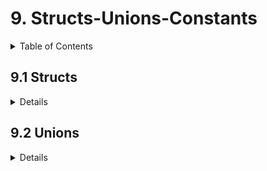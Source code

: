 # 9. Structs-Unions-Constants

<details>
<summary>Table of Contents</summary>

- [9. Structs-Unions-Constants](#9-structs-unions-constants)
  - [9.1 Structs](#91-structs)
    - [Creating a Structure Template](#creating-a-structure-template)
    - [Structure Variables](#structure-variables)
    - [Challenge #1 - Initialize \& Print Date Variable (Struct)](#challenge-1---initialize--print-date-variable-struct)
    - [Typedef \& Structures](#typedef--structures)
    - [Chall.#2 - General FunctionZ to use Input \& Print of a struct](#chall2---general-functionz-to-use-input--print-of-a-struct)
    - [Chall.#3 - Find the Next Date](#chall3---find-the-next-date)
    - [Initializing a Struct in C (Variables)](#initializing-a-struct-in-c-variables)
    - [Chall.#4 - Input Point \& Print Point](#chall4---input-point--print-point)
    - [Static Array of Structs](#static-array-of-structs)
    - [Writing Associate Logical Functions](#writing-associate-logical-functions)
    - [Composing struct inside another struct](#composing-struct-inside-another-struct)
    - [Structs as the BASIS for more Advanced Topics](#structs-as-the-basis-for-more-advanced-topics)
  - [9.2 Unions](#92-unions)
    - [General Introduction](#general-introduction)
    - [Unions - Variables](#unions---variables)
    - [Usage, Practice, Examples](#usage-practice-examples)
      - [Example 01](#example-01)
      - [Example 02](#example-02)
    - [Additional Explanations and Examples (Pointers, Arrays...)](#additional-explanations-and-examples-pointers-arrays)
  - [9.3 Constants](#93-constants)

</details>

## 9.1 Structs

<details>
<summary>Details</summary>

### Creating a Structure Template

```c
struct <struct-name>{
    <type><field-name>;
    <type><field-name>;
    ...
    <type><field-name>;
};
```

<details>
<summary>More examples</summary>

```c
// Date struct
struct date{
    int day;
    int month;
    int year;
};

// Point struct
struct point{
    int x;
    int y;
};

// Address struct
struct address{
    char state[20];
    char city[10];
    char street[15];
    int number;
};
```

> It's like a big variable: a big box for small boxes

</details>

### Structure Variables

<details>
<summary>Explanation</summary>

Declaring a variable of some structure type

```c
struct <name> <variable>
struct date myDate1, myDate2;
```

Access to variable's fields (**dot-notation**)

```c
<variable>.<field>

myDate1.day = 6;
myDate1.month = 2;
myDate1.year = 2023;
scanf("%d", &myDate.month);
printf("%d", myDate.year);
```
</details>

### Challenge #1 - Initialize & Print Date Variable (Struct)

```c
#include <stdio.h>

struct point{
    int x;
    int y;
};

struct date{
    int day;
    int month;
    int year;
};

int main(){

    struct point p1;
        printf("Enter x coordinate: ");
        scanf("%d", &p1.x);
        printf("Enter y coordinate: ");
        scanf("%d", &p1.y);
    printf("The point is (%d,%d) \n", p1.x, p1.y);

    struct date birthday;
        printf("Enter your birthday (day): ");
        scanf("%d", &birthday.day);
        printf("Enter your birthday (month): ");
        scanf("%d", &birthday.month);
        printf("Enter your birthday (year): ");
        scanf("%d", &birthday.year);
    printf("Your birthday is %d-%d-%d \n", birthday.day, birthday.month, birthday.year);

    return 0;
}
```

### Typedef & Structures

<details>
<summary>Explanation</summary>

```c
// How to name variables?

// 1. Classic
int grade_math, grade_physics;

// 2. New mechanism
typedef int GRADE;
GRADE math;
GRADE physics;
```

```c
// How to apply 'typedef' to Structs

// 1. Classic
struct date{
    int day;
    int month;
    int year;
};

struct date myDate1, myDate2;

// 2. New mechanism
typedef struct date{
    int day;
    int month;
    int year
}Date;

Date myDate1, myDate2;
```

```c
// 'typedef' wonders

// 1. Example 01 
void printDate(Date dt){
    printf("Date = %d-%d-%d ", dt.year, dt.month, dt.day);
}

// 2. Exammple 02
Date inputDate(){
    Date dt;
    printf("Enter day (1-31): ");
    scanf("%d", &dt.day);
        // initialize Month and Year
    return dt;
}
```

</details>

### Chall.#2 - General FunctionZ to use Input & Print of a struct

```c
#include <stdio.h>

typedef struct date{
    int day;
    int month;
    int year;
}Date;

void printDate(Date dt){
    printf("Date = %d-%d-%d \n\n", dt.year, dt.month, dt.day);
}

Date inputDate(){
    Date dt;
    printf("- Enter day: ");
    scanf("%d", &dt.day);
    printf("- Enter month: ");
    scanf("%d", &dt.month);
    printf("- Enter year: ");
    scanf("%d", &dt.year);
    return dt;
}

int main(){
    Date birthday, today;
    puts("When's your birthday?");
    birthday = inputDate();
    printDate(birthday);
    puts("Today is ...?");
    today = inputDate();
    printDate(today);
    return 0;
}
```


### Chall.#3 - Find the Next Date

- Write a function that
  - Receives a 'date' variable
  - Find and print the NEXT day on the calendar

```c
#include <stdio.h>

typedef struct date{
    int day;
    int month;
    int year;
}Date;

void printNextDay(Date dt){

    printf("Given date = %d-%.2d-%.2d \n", dt.year, dt.month, dt.day);

    if ((dt.month == 2) && (dt.day == 28)){
        dt.month++;
        dt.day=1;
    } else if ((dt.month == 1 || 3 || 5 || 7 || 8 || 10) && (dt.day == 31)){
        dt.month++;
        dt.day=1;
    } else if ((dt.month == 4 || 6 || 9 || 11) && (dt.day == 30)){
        dt.month++;
        dt.day=1;
    } else if ((dt.month == 12) && (dt.day == 31)){
        dt.month = 1;
        dt.day = 1;
        dt.year++;
    } else dt.day++;

    printf("Next day = %d-%.2d-%.2d \n", dt.year, dt.month, dt.day);
}


Date inputDate(){
    Date dt;
    printf("- Enter day: ");
    scanf("%d", &dt.day);
    printf("- Enter month: ");
    scanf("%d", &dt.month);
    printf("- Enter year: ");
    scanf("%d", &dt.year);
    return dt;
}

int main(){
    Date userDate;
    puts("Provide a date to calculate its next day!");
    userDate = inputDate();
    if ((userDate.day < 1) || (userDate.day > 31) || (userDate.month < 1) || (userDate.month > 12))
        puts("Wrong date, please try again");
    else printNextDay(userDate);
    return 0;
}
```

### Initializing a Struct in C (Variables)

<details>
<summary>Explanation</summary>

Different ways to initialize Struct Variables:

```c
#include <stdio.h>

typedef struct point{
    int x;
    int y;
}Point;

int main(){

    // Declare a 'Point' var (without initialization)
    Point p1;

    // Initializing a 'Point' var (fields in order)
    Point p2 = {5,7};

    // Using Designated Initializer
    Point p3 = {.x = 3, .y = 4};

    // Using Designated Initializer (not in order)
    Point p4 = {.y = 10, .x = 2};

    // Designated Initializer (other fields initialized with 0)
    Point p5 = {.x = 1};


    // PRINT 'EM ALL
    printf("p1) x=%d y=%d \n", p1.x, p1.y);
    printf("p2) x=%d y=%d \n", p2.x, p2.y);
    printf("p3) x=%d y=%d \n", p3.x, p3.y);
    printf("p4) x=%d y=%d \n", p4.x, p4.y);
    printf("p5) x=%d y=%d \n", p5.x, p5.y);

    return 0;
}
```

> Mind data types!

</details>


### Chall.#4 - Input Point & Print Point

- Write 2 functions:
  - #1: Gets a point variable and prints its information
  - #2: responsible for getting a point input from the user and then return it

```c
#include <stdio.h>

typedef struct point{
    int x;
    int y;
}Point;

void printPoint(Point p){
    printf("x=%d y=%d \n", p.x, p.y);
}

Point inputPoint(){
    Point p;
    printf("- Enter x: ");
    scanf("%d", &p.x);
    printf("- Enter y: ");
    scanf("%d", &p.y);
    return p;
}

int main(){

    puts("Provide coordinates for a Point");
    Point p = inputPoint();
    printPoint(p);
    return 0;
}
```


### Static Array of Structs

```c
#include <stdio.h>
#define SIZE 5

typedef struct point{
    int x;
    int y;
}Point;


int main(){

    // Creating a 'Static Array of Points'
    Point pointsArr[SIZE];
    int i;

    // // Reading Input to the first point element in array
    // printf("- Enter x: ");
    // scanf("%d", &pointsArr[0].x);
    // printf("- Enter y: ");
    // scanf("%d", &pointsArr[0].y);

    // Iterating over all elements (reading input for each)
    for (i=0; i<SIZE; i++){
        printf("Enter x for point %d: ", i+1);
        scanf("%d", &pointsArr[i].x);
        printf("Enter y for point %d: ", i+1);
        scanf("%d", &pointsArr[i].y);
    }

    // Accessing and printing all elements in array
    for (i=0; i<SIZE; i++){
        printf("point %d: x=%d y=%d \n", i+1, pointsArr[i].x, pointsArr[i].y);
    }

    return 0;
}
```

> Can `main` be broken into different functions? Mind *struct* and *array* features...

<details>
<summary>@ChatGPT's</summary>

```c
#include <stdio.h>
#define SIZE 5

typedef struct point{
    int x;
    int y;
}Point;

void input_points(Point arr[], int size){
    int i;
    for (i=0; i<size; i++){
        printf("Enter x for point %d: ", i+1);
        scanf("%d", &arr[i].x);
        printf("Enter y for point %d: ", i+1);
        scanf("%d", &arr[i].y);
    }
}

void print_points(Point arr[], int size){
    int i;
    for (i=0; i<size; i++){
        printf("point %d: x=%d y=%d \n", i+1, arr[i].x, arr[i].y);
    }
}

int main(){

    Point pointsArr[SIZE];

    input_points(pointsArr, SIZE);
    print_points(pointsArr, SIZE);

    return 0;
}
```

</details>

<!--
```c
#include <stdio.h>
#define SIZE 5

typedef struct point{
    int x;
    int y;
}Point;


void printPointsArr(Point pointsArr[SIZE]){
    int i;
    for (i=0; i<SIZE; i++){
        printf("point %d: x=%d y=%d", i+1, pointsArr[i].x, pointsArr[i].y);
    }
}

Point inputPoint(){
    Point pointsArr[SIZE];
    int i;
    for (i=0; i<SIZE; i++){
        printf("Enter x for point %d: ", i+1);
        scanf("%d", &pointsArr[i].x);
        printf("Enter y for point %d: ", i+1);
        scanf("%d", &pointsArr[i].y);
    }
    return pointsArr[SIZE];
}


int main(){
    puts("Provide data for 5 Points!");
    Point pointsArr[SIZE] = inputPoint();
    printPointsArr(pointsArr[SIZE]);
    return 0;
}
```
-->


### Writing Associate Logical Functions

> Relational Operators: `<, >, <=, >=, !=, ==`

```c
#include <stdio.h>

typedef struct point{
    int x;
    int y;
}Point;

int equalPoint(Point p1, Point p2){   
    return (p1.x == p2.x && p1.y == p2.y) ? 1:0;
}

int main(){

    Point p1={4,4}, p2={4,4};

    if (equalPoint(p1,p2))
        puts("Points are the samey!");
    else puts("Points not equal dawg");

    return 0;
}
```

<!--ALSO used for emp1 age, id, etck-->

<!--
### Comprehensive Exercise - Rational Numbers Struct

<details>
<summary>Request</summary>

- Design and develop a rational number struct called Rational.
  - A rational number consists of two parts: numerator + denominator (eg. 1/3, 2/5, 7/3)
- Provide increment, decrement, addition, substraction, multiplication, division, smaller, bigger, equal and not equal functions to make relational/mathematical operatations on variables of a rational type.
- Write a main function to check out the correctness of your functions. Print the results before and after any operation that you do.

</details>


```c
#include <stdio.h>

typedef struct rational{
    int nume;   // numerator
    int deno;   // denominator
}Rational;

void increment(Rational *rPtr){
    (*rPtr).nume += (*rPtr).deno;
}

void decrement(Rational *rPtr){
    (*rPtr).nume -= (*rPtr).deno;
}

Rational addition(Rational rn1, Rational rn2){
    Rational result;
    result.deno = rn1.deno*rn2.deno;
    result.nume = rn1.nume*rn2.deno + rn2.nume*rn1.deno;
    return result;
}

Rational subtraction(Rational rn1, Rational rn2){
    Rational result;
    result.deno = rn1.deno*rn2.deno;
    result.nume = rn1.nume*rn2.deno - rn2.nume*rn1.deno;
    return result;
}

Rational multiplication(Rational rn1, Rational rn2){
    Rational result;
    result.deno = rn1.deno*rn2.deno;
    result.nume = rn1.nume*rn2.nume;
    return result;
}

Rational division(Rational rn1, Rational rn2){
    Rational result;
    result.deno = rn1.deno*rn2.nume;
    result.nume = rn1.nume*rn2.deno;
    return result;
}

int smaller(Rational rn1, Rational rn2){
    rn1.deno *= rn2.deno;
    rn2.deno *= rn1.deno;
    rn1.nume *= rn2.deno;
    rn2.nume *= rn1.deno;
    printf("%d VS %d \n", rn1.nume, rn2.nume);
    return (rn1.nume < rn2.nume) ? 0:1;
}


int main(){

    Rational rn1={3,4}, rn2={2,5};

    // printf("rn1) nume=%d deno=%d", rn1.nume, rn1.deno);
    // increment(rn1);
    // printf("rn1)  nume=%d deno=%d", rn1.nume, rn1.deno);

    Rational addResult = addition(rn1, rn2);
    printf("%d/%d \n", addResult.nume, addResult.deno);

    Rational subResult = subtraction(rn1, rn2);
    printf("%d/%d \n", subResult.nume, subResult.deno);

    Rational mulResult = multiplication(rn1, rn2);
    printf("%d/%d \n", mulResult.nume, mulResult.deno);

    Rational divResult = division(rn1, rn2);
    printf("%d/%d \n", divResult.nume, divResult.deno);


    if (smaller(rn1, rn2)) printf("'%d/%d' < '%d/%d' \n", rn1.nume, rn1.deno, rn2.nume, rn2.deno);

    return 0;
}
```
-->

### Composing struct inside another struct

```c
#include <stdio.h>

typedef struct point{
    int x;
    int y;
}Point;

typedef struct circle{
    Point center;
    double radius;
}Circle;


int main(){

    Point p1 = {3,5};
    Circle c1;
    Circle c2 = {2,6,8.8};

    c1.radius = 4.4;
    c1.center = p1;

    printf("C1: center=(x=%d y=%d) radius=%.2f \n", \
    p1.x, p1.x, c1.radius);
    printf("C2: center=(x=%d y=%d) radius=%.2f \n", \
    c2.center.x, c2.center.y, c2.radius);

    return 0;
}
```

### Structs as the BASIS for more Advanced Topics

- Structs as BASIS for Data Structures (Linked Lists, Trees, etc.)

</details>

## 9.2 Unions

<details>
<summary>Details</summary>

### General Introduction

- Useful for embedded devices (memory map registers to communicate with peripherals)
- == User Defined Data Type (as Structs)
- Collection of elements/variables of different types **stored in the same memory region**

### Unions - Variables

```c
union <union-name> {
    datatype1 field1;
    datatype2 field2;
};
```

```c
union info{
    char firstName[20];
    int age;
};

union minMax{
    int min;
    int max;
    double average;
};
```

### Usage, Practice, Examples

Difference with *Sructs* & COMPLETE examples

```markdown
STRUCT --> Separate block of memory for each variable
UNION ---> One memory region SHARED (size == max datatype size) // data overlaps
```

#### Example 01

```c
#include <stdio.h>
#include <string.h>

struct info_struct{       // 24 BYTES!!
    char firstName[20];     // 20 bytes
    int age;                // 4 bytes
};  

union info_union{         // 20 BYTES!!
    char firstName[20];     // 20 bytes
    int age;                // ~~4 bytes~~
};


int main(){

    union info_union myVar1;

    myVar1.age = 30;
    printf("Age: %d \n", myVar1.age);

    strcpy(myVar1.firstName, "supdawg!");
    printf("Name: %s \n", myVar1.firstName);

    printf("Age: %d (OVERLAPPED) \n", myVar1.age);

    return 0;
}
```
#### Example 02

```c
#include <stdio.h>

struct point_struct{
    int x;
    int y;
};

union point_union{
    int x;
    int y;
};

int main(){

    struct point_struct p1; // 8 bytes!!
    p1.x = 5;   // 4 bytes
    p1.y = 7;   // 4 bytes
    printf("p1_struct: x=%d y=%d \n", p1.x, p1.y);
    
    union point_union p2;   // 4 bytes!!
    p2.x = 4;   // ~~4 bytes~~
    printf("p2_union: x=%d y=%d \n", p2.x, p2.y);
    p2.y = 6;   // 4 bytes
    printf("p2_union: x=%d y=%d \n", p2.x, p2.y);

    return 0;
}
```


### Additional Explanations and Examples (Pointers, Arrays...)

```c
#include <stdio.h>
#define SIZE 3

/*
struct Student_struct{      // 16 bytes (??)
    int ID;                   // 4 bytes
    double GPA;               // 8 bytes
};
*/


typedef union student{      // 8 bytes  --> Store capacity for either ID or GPA!
    int ID;                   // ~~4 bytes~~
    double GPA;               // 8 bytes
}Student;


int main(){

    Student s1;
    Student *ptrS2;

    printf("Size of s1 union = %lu \n", sizeof(s1));
    printf("Size of ptrS2 union = %lu \n", sizeof(ptrS2));

    s1.ID = 5;
    printf("s1.ID = %d \n", s1.ID);

    ptrS2 = &s1;
    ptrS2->ID = 10;
    printf("s1.ID = %d \n", s1.ID);



    Student sArr[SIZE];
    int i;

    for (i=0; i<SIZE; i++){
        printf("Enter ID for s%d: ", i+1);
        scanf("%d", &sArr[i].ID);
    }

    for (i=0; i<SIZE; i++){
        printf("Student #%d ID = %d \n", i+1, sArr[i].ID);
    }


    /*
    struct Student_struct s1_s;
    printf("Size of s1 struct = %lu \n", sizeof(s1_s));
    */


    return 0;
}
```


## 9.3 Constants